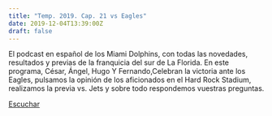 ```yaml
---
title: "Temp. 2019. Cap. 21 vs Eagles"
date: 2019-12-04T13:39:00Z
draft: false
---
```


El podcast en español de los Miami Dolphins, con todas las novedades, resultados y previas de la franquicia del sur de La Florida.
En este programa, César, Ángel, Hugo Y Fernando,Celebran la victoria ante los Eagles, pulsamos la opinión de los aficionados en el Hard Rock Stadium, realizamos la previa vs. Jets y sobre todo respondemos vuestras preguntas.

[Escuchar](https://www.ivoox.com/temp-2019-cap-21-vs-eagles-audios-mp3_rf_45099196_1.html)
